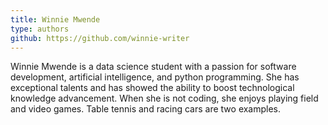 ```yaml
---
title: Winnie Mwende
type: authors
github: https://github.com/winnie-writer
---
```

Winnie Mwende is a data science student with a passion for software development, artificial intelligence, and python programming. She has exceptional talents and has showed the ability to boost technological knowledge advancement. When she is not coding, she enjoys playing field and video games. Table tennis and racing cars are two examples.
